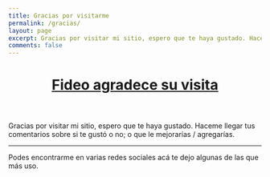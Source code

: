 ```yaml
---
title: Gracias por visitarme
permalink: /gracias/
layout: page
excerpt: Gracias por visitar mi sitio, espero que te haya gustado. Haceme llegar tus comentarios sobre si te gustó o no; o que le mejorarías / agregarías.
comments: false
---
```


<header class="bg-slate-100">
    <div class="max-w-screen-lg mx-auto h-24 flex items-center">
        <a href="/">
            <h1 class="text-black text-3xl font-bold">Fideo agradece su visita</h1>
        </a>
    </div>
</header>

Gracias por visitar mi sitio, espero que te haya gustado. Haceme llegar tus comentarios sobre si te gustó o no; o que le mejorarías / agregarías.

<hr>

Podes encontrarme en varias redes sociales acá te dejo algunas de las que más uso.
